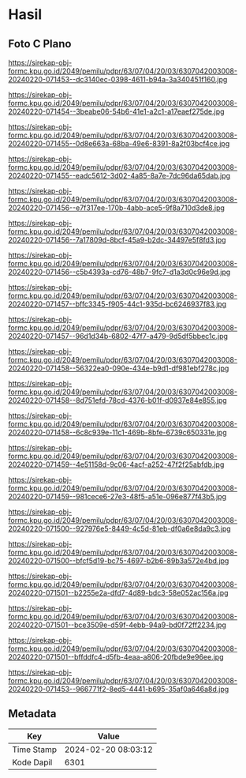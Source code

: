 # Hasil

## Foto C Plano

https://sirekap-obj-formc.kpu.go.id/2049/pemilu/pdpr/63/07/04/20/03/6307042003008-20240220-071453--dc3140ec-0398-4611-b94a-3a340451f160.jpg

https://sirekap-obj-formc.kpu.go.id/2049/pemilu/pdpr/63/07/04/20/03/6307042003008-20240220-071454--3beabe06-54b6-41e1-a2c1-a17eaef275de.jpg

https://sirekap-obj-formc.kpu.go.id/2049/pemilu/pdpr/63/07/04/20/03/6307042003008-20240220-071455--0d8e663a-68ba-49e6-8391-8a2f03bcf4ce.jpg

https://sirekap-obj-formc.kpu.go.id/2049/pemilu/pdpr/63/07/04/20/03/6307042003008-20240220-071455--eadc5612-3d02-4a85-8a7e-7dc96da65dab.jpg

https://sirekap-obj-formc.kpu.go.id/2049/pemilu/pdpr/63/07/04/20/03/6307042003008-20240220-071456--e7f317ee-170b-4abb-ace5-9f8a710d3de8.jpg

https://sirekap-obj-formc.kpu.go.id/2049/pemilu/pdpr/63/07/04/20/03/6307042003008-20240220-071456--7a17809d-8bcf-45a9-b2dc-34497e5f8fd3.jpg

https://sirekap-obj-formc.kpu.go.id/2049/pemilu/pdpr/63/07/04/20/03/6307042003008-20240220-071456--c5b4393a-cd76-48b7-9fc7-d1a3d0c96e9d.jpg

https://sirekap-obj-formc.kpu.go.id/2049/pemilu/pdpr/63/07/04/20/03/6307042003008-20240220-071457--bffc3345-f905-44c1-935d-bc6246937f83.jpg

https://sirekap-obj-formc.kpu.go.id/2049/pemilu/pdpr/63/07/04/20/03/6307042003008-20240220-071457--96d1d34b-6802-47f7-a479-9d5df5bbec1c.jpg

https://sirekap-obj-formc.kpu.go.id/2049/pemilu/pdpr/63/07/04/20/03/6307042003008-20240220-071458--56322ea0-090e-434e-b9d1-df981ebf278c.jpg

https://sirekap-obj-formc.kpu.go.id/2049/pemilu/pdpr/63/07/04/20/03/6307042003008-20240220-071458--8d751efd-78cd-4376-b01f-d0937e84e855.jpg

https://sirekap-obj-formc.kpu.go.id/2049/pemilu/pdpr/63/07/04/20/03/6307042003008-20240220-071458--6c8c939e-11c1-469b-8bfe-6739c650331e.jpg

https://sirekap-obj-formc.kpu.go.id/2049/pemilu/pdpr/63/07/04/20/03/6307042003008-20240220-071459--4e51158d-9c06-4acf-a252-47f2f25abfdb.jpg

https://sirekap-obj-formc.kpu.go.id/2049/pemilu/pdpr/63/07/04/20/03/6307042003008-20240220-071459--981cece6-27e3-48f5-a51e-096e877f43b5.jpg

https://sirekap-obj-formc.kpu.go.id/2049/pemilu/pdpr/63/07/04/20/03/6307042003008-20240220-071500--927976e5-8449-4c5d-81eb-df0a6e8da9c3.jpg

https://sirekap-obj-formc.kpu.go.id/2049/pemilu/pdpr/63/07/04/20/03/6307042003008-20240220-071500--bfcf5d19-bc75-4697-b2b6-89b3a572e4bd.jpg

https://sirekap-obj-formc.kpu.go.id/2049/pemilu/pdpr/63/07/04/20/03/6307042003008-20240220-071501--b2255e2a-dfd7-4d89-bdc3-58e052ac156a.jpg

https://sirekap-obj-formc.kpu.go.id/2049/pemilu/pdpr/63/07/04/20/03/6307042003008-20240220-071501--bce3509e-d59f-4ebb-94a9-bd0f72ff2234.jpg

https://sirekap-obj-formc.kpu.go.id/2049/pemilu/pdpr/63/07/04/20/03/6307042003008-20240220-071501--bffddfc4-d5fb-4eaa-a806-20fbde9e96ee.jpg

https://sirekap-obj-formc.kpu.go.id/2049/pemilu/pdpr/63/07/04/20/03/6307042003008-20240220-071453--966771f2-8ed5-4441-b695-35af0a646a8d.jpg


## Metadata

| Key        | Value               |
| ---------- | ------------------- |
| Time Stamp | 2024-02-20 08:03:12 |
| Kode Dapil | 6301                |




